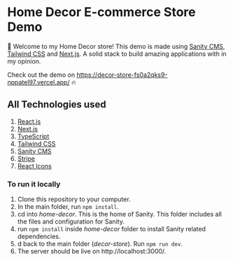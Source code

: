 # Home Decor E-commerce Store Demo

👋 Welcome to my Home Decor store! This demo is made using [Sanity CMS](https://www.sanity.io/), [Tailwind CSS](https://tailwindcss.com/) and [Next.js](https://nextjs.org/). A solid stack to build amazing applications with in my opinion. 

Check out the demo on https://decor-store-fs0a2qks9-nppatel97.vercel.app/ 🔥

## All Technologies used

1. [React.js](https://reactjs.org/)
2. [Next.js](https://nextjs.org/)
3. [TypeScript](https://www.typescriptlang.org/)
4. [Tailwind CSS](https://tailwindcss.com/)
5. [Sanity CMS](https://www.sanity.io/)
6. [Stripe](https://stripe.com/en-ca)
7. [React Icons](https://react-icons.github.io/react-icons)

### To run it locally

1. Clone this repository to your computer.
2. In the main folder, run `npm install`.
3. cd into _home-decor_. This is the home of Sanity. This folder includes all the files and configuration for Sanity.
4. run `npm install` inside _home-decor_ folder to install Sanity related dependencies.
5. d back to the main folder (_decor-store_). Run `npm run dev`.
6. The server should be live on http://localhost:3000/.

